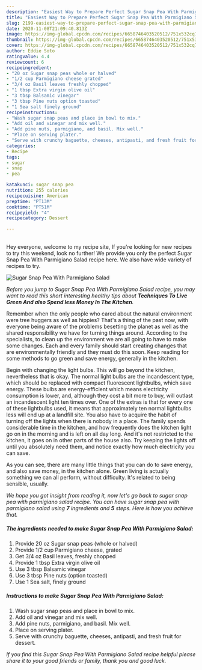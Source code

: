 ```yaml
---
description: "Easiest Way to Prepare Perfect Sugar Snap Pea With Parmigiano Salad"
title: "Easiest Way to Prepare Perfect Sugar Snap Pea With Parmigiano Salad"
slug: 2199-easiest-way-to-prepare-perfect-sugar-snap-pea-with-parmigiano-salad
date: 2020-11-08T21:09:40.813Z
image: https://img-global.cpcdn.com/recipes/6658746403520512/751x532cq70/sugar-snap-pea-with-parmigiano-salad-recipe-main-photo.jpg
thumbnail: https://img-global.cpcdn.com/recipes/6658746403520512/751x532cq70/sugar-snap-pea-with-parmigiano-salad-recipe-main-photo.jpg
cover: https://img-global.cpcdn.com/recipes/6658746403520512/751x532cq70/sugar-snap-pea-with-parmigiano-salad-recipe-main-photo.jpg
author: Eddie Soto
ratingvalue: 4.4
reviewcount: 6
recipeingredient:
- "20 oz Sugar snap peas whole or halved"
- "1/2 cup Parmigiano cheese grated"
- "3/4 oz Basil leaves freshly chopped"
- "1 tbsp Extra virgin olive oil"
- "3 tbsp Balsamic vinegar"
- "3 tbsp Pine nuts option toasted"
- "1 Sea salt finely ground"
recipeinstructions:
- "Wash sugar snap peas and place in bowl to mix."
- "Add oil and vinegar and mix well."
- "Add pine nuts, parmigiano, and basil. Mix well."
- "Place on serving plater."
- "Serve with crunchy baguette, cheeses, antipasti, and fresh fruit for dessert."
categories:
- Recipe
tags:
- sugar
- snap
- pea

katakunci: sugar snap pea 
nutrition: 255 calories
recipecuisine: American
preptime: "PT13M"
cooktime: "PT51M"
recipeyield: "4"
recipecategory: Dessert

---
```

<br>
Hey everyone, welcome to my recipe site, If you're looking for new recipes to try this weekend, look no further! We provide you only the perfect Sugar Snap Pea With Parmigiano Salad recipe here. We also have wide variety of recipes to try.
<br>


![Sugar Snap Pea With Parmigiano Salad](https://img-global.cpcdn.com/recipes/6658746403520512/751x532cq70/sugar-snap-pea-with-parmigiano-salad-recipe-main-photo.jpg)

<i>Before you jump to Sugar Snap Pea With Parmigiano Salad recipe, you may want to read this short interesting healthy tips about 
<strong>Techniques To Live Green And also Spend less Money In The Kitchen</strong>.</i>
</br>

Remember when the only people who cared about the natural environment were tree huggers as well as hippies? That's a thing of the past now, with everyone being aware of the problems besetting the planet as well as the shared responsibility we have for turning things around. According to the specialists, to clean up the environment we are all going to have to make some changes. Each and every family should start creating changes that are environmentally friendly and they must do this soon. Keep reading for some methods to go green and save energy, generally in the kitchen.

Begin with changing the light bulbs. This will go beyond the kitchen, nevertheless that is okay. The normal light bulbs are the incandescent type, which should be replaced with compact fluorescent lightbulbs, which save energy. These bulbs are energy-efficient which means electricity consumption is lower, and, although they cost a bit more to buy, will outlast an incandescent light ten times over. One of the extras is that for every one of these lightbulbs used, it means that approximately ten normal lightbulbs less will end up at a landfill site. You also have to acquire the habit of turning off the lights when there is nobody in a place. The family spends considerable time in the kitchen, and how frequently does the kitchen light go on in the morning and is left on all day long. And it's not restricted to the kitchen, it goes on in other parts of the house also. Try keeping the lights off until you absolutely need them, and notice exactly how much electricity you can save.

As you can see, there are many little things that you can do to save energy, and also save money, in the kitchen alone. Green living is actually something we can all perform, without difficulty. It's related to being sensible, usually.


<i>We hope you got insight from reading it, now let's go back to sugar snap pea with parmigiano salad recipe. You can have sugar snap pea with parmigiano salad using <strong>7</strong> ingredients and <strong>5</strong> steps. Here is how you achieve that.
</i>

##### The ingredients needed to make Sugar Snap Pea With Parmigiano Salad:

1. Provide 20 oz Sugar snap peas (whole or halved)
1. Provide 1/2 cup Parmigiano cheese, grated
1. Get 3/4 oz Basil leaves, freshly chopped
1. Provide 1 tbsp Extra virgin olive oil
1. Use 3 tbsp Balsamic vinegar
1. Use 3 tbsp Pine nuts (option toasted)
1. Use 1 Sea salt, finely ground


##### Instructions to make Sugar Snap Pea With Parmigiano Salad:

1. Wash sugar snap peas and place in bowl to mix.
1. Add oil and vinegar and mix well.
1. Add pine nuts, parmigiano, and basil. Mix well.
1. Place on serving plater.
1. Serve with crunchy baguette, cheeses, antipasti, and fresh fruit for dessert.


<i>If you find this Sugar Snap Pea With Parmigiano Salad recipe helpful please share it to your good friends or family, thank you and good luck.</i>
